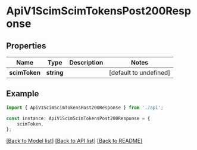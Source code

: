 # ApiV1ScimScimTokensPost200Response


## Properties

Name | Type | Description | Notes
------------ | ------------- | ------------- | -------------
**scimToken** | **string** |  | [default to undefined]

## Example

```typescript
import { ApiV1ScimScimTokensPost200Response } from './api';

const instance: ApiV1ScimScimTokensPost200Response = {
    scimToken,
};
```

[[Back to Model list]](../README.md#documentation-for-models) [[Back to API list]](../README.md#documentation-for-api-endpoints) [[Back to README]](../README.md)
